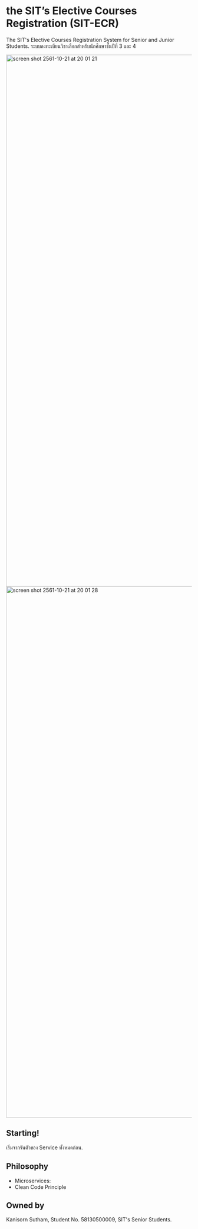 # the SIT’s Elective Courses Registration (SIT-ECR)

The SIT's Elective Courses Registration System for Senior and Junior Students.
ระบบลงทะเบียนวิชาเลือกสำหรับนักศึกษาชั้นปีที่ 3 และ 4

<img width="1440" alt="screen shot 2561-10-21 at 20 01 21" src="https://user-images.githubusercontent.com/4945174/47267390-65bf7d80-d56d-11e8-8942-a61d9086b34a.png">

<img width="1440" alt="screen shot 2561-10-21 at 20 01 28" src="https://user-images.githubusercontent.com/4945174/47267389-65bf7d80-d56d-11e8-8a70-78a608c68f7a.png">

## Starting!
เริ่มจากรันตัวของ Service ทั้งหมดก่อน.

## Philosophy

- Microservices:
- Clean Code Principle

## Owned by

Kanisorn Sutham, Student No. 58130500009, SIT's Senior Students.
